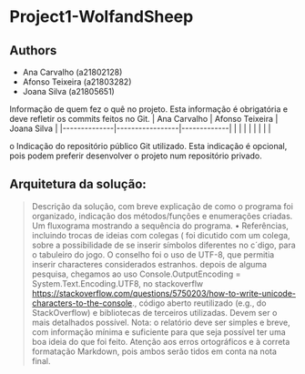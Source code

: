 # Project1-WolfandSheep

## Authors

* Ana Carvalho (a21802128)
* Afonso Teixeira (a21803282)
* Joana Silva (a21805651)

Informação de quem fez o quê no projeto. Esta informação é obrigatória e deve refletir os commits feitos no Git.
| Ana Carvalho | Afonso Teixeira | Joana Silva |
|--------------|-----------------|-------------|
|              |                 |             |
|              |                 |             |

o	Indicação do repositório público Git utilizado. Esta indicação é opcional, pois podem preferir desenvolver o projeto num repositório privado.

Arquitetura da solução:
-----------------------
>	Descrição da solução, com breve explicação de como o programa foi organizado, indicação dos métodos/funções e enumerações criadas.
>	Um fluxograma mostrando a sequência do programa.
•	Referências, incluindo trocas de ideias com colegas ( foi dicutido com um colega, sobre a possibilidade de se inserir símbolos diferentes no c´digo, para o tabuleiro do jogo. O conselho foi o uso de UTF-8, que permitia inserir characteres considerados estranhos. depois de alguma pesquisa, chegamos ao uso Console.OutputEncoding = System.Text.Encoding.UTF8, no stackoverflw https://stackoverflow.com/questions/5750203/how-to-write-unicode-characters-to-the-console., código aberto reutilizado (e.g., do StackOverflow) e bibliotecas de terceiros utilizadas. Devem ser o mais detalhados possível.
>	Nota: o relatório deve ser simples e breve, com informação mínima e suficiente para que seja possível ter uma boa ideia do que foi feito. Atenção aos erros ortográficos e à correta formatação Markdown, pois ambos serão tidos em conta na nota final.
